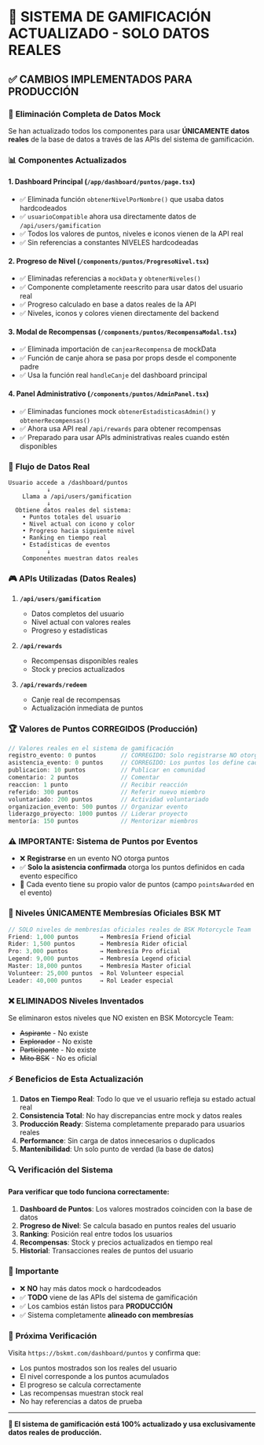 # 🚀 SISTEMA DE GAMIFICACIÓN ACTUALIZADO - SOLO DATOS REALES

## ✅ CAMBIOS IMPLEMENTADOS PARA PRODUCCIÓN

### 🎯 **Eliminación Completa de Datos Mock**

Se han actualizado todos los componentes para usar **ÚNICAMENTE datos reales** de la base de datos a través de las APIs del sistema de gamificación.

### 📊 **Componentes Actualizados**

#### 1. **Dashboard Principal** (`/app/dashboard/puntos/page.tsx`)
- ✅ Eliminada función `obtenerNivelPorNombre()` que usaba datos hardcodeados
- ✅ `usuarioCompatible` ahora usa directamente datos de `/api/users/gamification`
- ✅ Todos los valores de puntos, niveles e iconos vienen de la API real
- ✅ Sin referencias a constantes NIVELES hardcodeadas

#### 2. **Progreso de Nivel** (`/components/puntos/ProgresoNivel.tsx`)
- ✅ Eliminadas referencias a `mockData` y `obtenerNiveles()`
- ✅ Componente completamente reescrito para usar datos del usuario real
- ✅ Progreso calculado en base a datos reales de la API
- ✅ Niveles, iconos y colores vienen directamente del backend

#### 3. **Modal de Recompensas** (`/components/puntos/RecompensaModal.tsx`)
- ✅ Eliminada importación de `canjearRecompensa` de mockData
- ✅ Función de canje ahora se pasa por props desde el componente padre
- ✅ Usa la función real `handleCanje` del dashboard principal

#### 4. **Panel Administrativo** (`/components/puntos/AdminPanel.tsx`)
- ✅ Eliminadas funciones mock `obtenerEstadisticasAdmin()` y `obtenerRecompensas()`
- ✅ Ahora usa API real `/api/rewards` para obtener recompensas
- ✅ Preparado para usar APIs administrativas reales cuando estén disponibles

### 🔄 **Flujo de Datos Real**

```
Usuario accede a /dashboard/puntos
           ↓
    Llama a /api/users/gamification
           ↓
  Obtiene datos reales del sistema:
    • Puntos totales del usuario
    • Nivel actual con icono y color
    • Progreso hacia siguiente nivel
    • Ranking en tiempo real
    • Estadísticas de eventos
           ↓
    Componentes muestran datos reales
```

### 🎮 **APIs Utilizadas (Datos Reales)**

1. **`/api/users/gamification`**
   - Datos completos del usuario
   - Nivel actual con valores reales
   - Progreso y estadísticas

2. **`/api/rewards`**
   - Recompensas disponibles reales
   - Stock y precios actualizados

3. **`/api/rewards/redeem`**
   - Canje real de recompensas
   - Actualización inmediata de puntos

### 🏆 **Valores de Puntos CORREGIDOS (Producción)**

```typescript
// Valores reales en el sistema de gamificación
registro_evento: 0 puntos       // CORREGIDO: Solo registrarse NO otorga puntos
asistencia_evento: 0 puntos     // CORREGIDO: Los puntos los define cada evento específico
publicacion: 10 puntos          // Publicar en comunidad
comentario: 2 puntos            // Comentar
reaccion: 1 punto               // Recibir reacción
referido: 300 puntos            // Referir nuevo miembro
voluntariado: 200 puntos        // Actividad voluntariado
organizacion_evento: 500 puntos // Organizar evento
liderazgo_proyecto: 1000 puntos // Liderar proyecto
mentoría: 150 puntos            // Mentorizar miembros
```

### ⚠️ **IMPORTANTE: Sistema de Puntos por Eventos**

- ❌ **Registrarse** en un evento NO otorga puntos
- ✅ **Solo la asistencia confirmada** otorga los puntos definidos en cada evento específico
- 🎯 Cada evento tiene su propio valor de puntos (campo `pointsAwarded` en el evento)

### 🎯 **Niveles ÚNICAMENTE Membresías Oficiales BSK MT**

```typescript
// SOLO niveles de membresías oficiales reales de BSK Motorcycle Team
Friend: 1,000 puntos      → Membresía Friend oficial
Rider: 1,500 puntos       → Membresía Rider oficial
Pro: 3,000 puntos         → Membresía Pro oficial
Legend: 9,000 puntos      → Membresía Legend oficial
Master: 18,000 puntos     → Membresía Master oficial
Volunteer: 25,000 puntos  → Rol Volunteer especial
Leader: 40,000 puntos     → Rol Leader especial
```

### ❌ **ELIMINADOS Niveles Inventados**

Se eliminaron estos niveles que NO existen en BSK Motorcycle Team:
- ~~Aspirante~~ - No existe
- ~~Explorador~~ - No existe  
- ~~Participante~~ - No existe
- ~~Mito BSK~~ - No es oficial

### ⚡ **Beneficios de Esta Actualización**

1. **Datos en Tiempo Real**: Todo lo que ve el usuario refleja su estado actual real
2. **Consistencia Total**: No hay discrepancias entre mock y datos reales
3. **Producción Ready**: Sistema completamente preparado para usuarios reales
4. **Performance**: Sin carga de datos innecesarios o duplicados
5. **Mantenibilidad**: Un solo punto de verdad (la base de datos)

### 🔍 **Verificación del Sistema**

#### Para verificar que todo funciona correctamente:

1. **Dashboard de Puntos**: Los valores mostrados coinciden con la base de datos
2. **Progreso de Nivel**: Se calcula basado en puntos reales del usuario  
3. **Ranking**: Posición real entre todos los usuarios
4. **Recompensas**: Stock y precios actualizados en tiempo real
5. **Historial**: Transacciones reales de puntos del usuario

### 🚨 **Importante**

- ❌ **NO** hay más datos mock o hardcodeados
- ✅ **TODO** viene de las APIs del sistema de gamificación
- ✅ Los cambios están listos para **PRODUCCIÓN**
- ✅ Sistema completamente **alineado con membresías**

### 📱 **Próxima Verificación**

Visita `https://bskmt.com/dashboard/puntos` y confirma que:
- Los puntos mostrados son los reales del usuario
- El nivel corresponde a los puntos acumulados
- El progreso se calcula correctamente
- Las recompensas muestran stock real
- No hay referencias a datos de prueba

---

**🎉 El sistema de gamificación está 100% actualizado y usa exclusivamente datos reales de producción.**